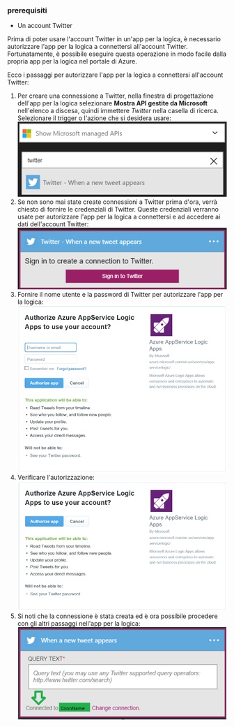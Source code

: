 ### <a name="prerequisites"></a>prerequisiti
* Un account Twitter 

Prima di poter usare l'account Twitter in un'app per la logica, è necessario autorizzare l'app per la logica a connettersi all'account Twitter. Fortunatamente, è possibile eseguire questa operazione in modo facile dalla propria app per la logica nel portale di Azure. 

Ecco i passaggi per autorizzare l'app per la logica a connettersi all'account Twitter:

1. Per creare una connessione a Twitter, nella finestra di progettazione dell'app per la logica selezionare **Mostra API gestite da Microsoft** nell'elenco a discesa, quindi immettere *Twitter* nella casella di ricerca. Selezionare il trigger o l'azione che si desidera usare:   
   ![Immagine di connessione a Twitter 0](./media/connectors-create-api-twitter/twitter-0.png)
2. Se non sono mai state create connessioni a Twitter prima d'ora, verrà chiesto di fornire le credenziali di Twitter. Queste credenziali verranno usate per autorizzare l'app per la logica a connettersi e ad accedere ai dati dell'account Twitter:  
   ![Immagine di connessione a Twitter 1](./media/connectors-create-api-twitter/twitter-1.png)  
3. Fornire il nome utente e la password di Twitter per autorizzare l'app per la logica:  
   ![Immagine di connessione a Twitter 2](./media/connectors-create-api-twitter/twitter-2.png)  
4. Verificare l'autorizzazione:  
   ![Immagine di connessione a Twitter 3](./media/connectors-create-api-twitter/twitter-3.png)  
5. Si noti che la connessione è stata creata ed è ora possibile procedere con gli altri passaggi nell'app per la logica:  
   ![Immagine di connessione a Twitter 4](./media/connectors-create-api-twitter/twitter-4.png)

